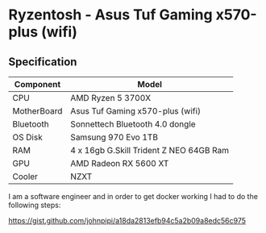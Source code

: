 # Ryzentosh - Asus Tuf Gaming x570-plus (wifi)

## Specification

| Component        | Model                                              |
| ---------------- | ---------------------------------------------------|
| CPU              | AMD Ryzen 5 3700X                                  |
| MotherBoard      | Asus Tuf Gaming x570-plus (wifi)                   |
| Bluetooth        | Sonnettech Bluetooth 4.0 dongle                    |
| OS Disk          | Samsung 970 Evo 1TB                                |
| RAM              | 4 x 16gb G.Skill Trident Z NEO 64GB Ram            |
| GPU              | AMD Radeon RX 5600 XT                              |
| Cooler    	     | NZXT          		                                  |


I am a software engineer and in order to get docker working I had to do the following steps:

https://gist.github.com/johnpipi/a18da2813efb94c5a2b09a8edc56c975
